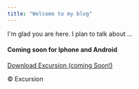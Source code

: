 ```yaml
---
title: "Welcome to my blog"
---
```


I'm glad you are here. I plan to talk about ...


<h4 class="header--sub-header">Coming soon for Iphone and Android</h4>
<a href="#" class="link--cta">Download Excursion (coming Soon!)</a>
<p class="footer--copyright">© Excursion</p>
